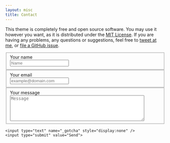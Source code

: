 ```yaml
---
layout: misc
title: Contact
---
```


This theme is completely free and open source software. You may use it however you want, as it is distributed under the [MIT License](http://choosealicense.com/licenses/mit/). If you are having any problems, any questions or suggestions, feel free to [tweet at me](https://twitter.com/intent/tweet?text=My%question%about%Millennial%is:%&amp;via=paululele), or [file a GitHub issue](https://github.com/lenpaul/Millennial/issues/new).

<form id="contactform" method="POST">
<fieldset>
    <label for="name">Your name</label><br>
    <input type="text" name="name" placeholder="Name" required>
</fieldset>
<fieldset>
    <label for="_replyto">Your email</label><br>
    <input type="email" name="_replyto" placeholder="example@domain.com" required>
</fieldset>
<fieldset>
    <label for="message">Your message</label><br>
    <textarea name="message" rows="5" cols="50" placeholder="Message" required></textarea>
</fieldset>
    <input type="hidden" name="_subject" value="[throughaglass.io] new contact!" />

    <input type="text" name="_gotcha" style="display:none" />
    <input type="submit" value="Send">
</form>
<script>
    var contactform =  document.getElementById('contactform');
    contactform.setAttribute('action', 'https://formspree.io/' + 'vitor191291' + '@' + 'gmail' + '.' + 'com');
</script>
